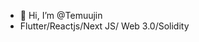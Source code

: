 - 👋 Hi, I’m @Temuujin
- Flutter/Reactjs/Next JS/ Web 3.0/Solidity

<!---
temuujinnn/temuujinnn is a ✨ special ✨ repository because its `README.md` (this file) appears on your GitHub profile.
You can click the Preview link to take a look at your changes.
--->
